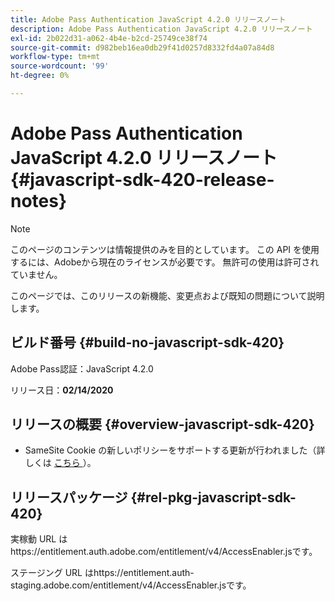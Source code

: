 ```yaml
---
title: Adobe Pass Authentication JavaScript 4.2.0 リリースノート
description: Adobe Pass Authentication JavaScript 4.2.0 リリースノート
exl-id: 2b022d31-a062-4b4e-b2cd-25749ce38f74
source-git-commit: d982beb16ea0db29f41d0257d8332fd4a07a84d8
workflow-type: tm+mt
source-wordcount: '99'
ht-degree: 0%

---
```


# Adobe Pass Authentication JavaScript 4.2.0 リリースノート {#javascript-sdk-420-release-notes}

>[!NOTE]
>
>このページのコンテンツは情報提供のみを目的としています。 この API を使用するには、Adobeから現在のライセンスが必要です。 無許可の使用は許可されていません。

このページでは、このリリースの新機能、変更点および既知の問題について説明します。

## ビルド番号 {#build-no-javascript-sdk-420}

Adobe Pass認証：JavaScript 4.2.0

リリース日：**02/14/2020**


## リリースの概要 {#overview-javascript-sdk-420}

* SameSite Cookie の新しいポリシーをサポートする更新が行われました（詳しくは [ こちら ](https://datatracker.ietf.org/doc/html/draft-ietf-httpbis-cookie-same-site-00)）。


## リリースパッケージ {#rel-pkg-javascript-sdk-420}

実稼動 URL はhttps://entitlement.auth.adobe.com/entitlement/v4/AccessEnabler.jsです。

ステージング URL はhttps://entitlement.auth-staging.adobe.com/entitlement/v4/AccessEnabler.jsです。
